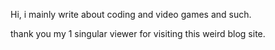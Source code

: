 Hi, i mainly write about coding and video games and such.

thank you my 1 singular viewer for visiting this weird blog site.
